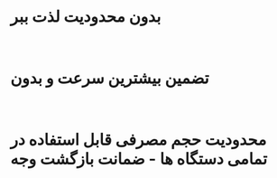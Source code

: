 <H1>بدون محدودیت لذت ببر</H1>
<br>
<H1>تضمین بیشترین سرعت و بدون</H1>
<br>
<H1>محدودیت حجم مصرفی قابل استفاده در تمامی دستگاه ها - ضمانت بازگشت وجه</H1>
